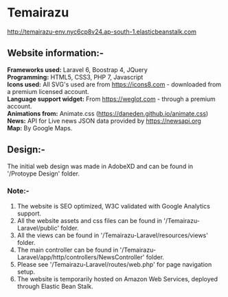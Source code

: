 # Temairazu
http://temairazu-env.nyc6cp8v24.ap-south-1.elasticbeanstalk.com

## Website information:-
 **Frameworks used:** Laravel 6, Boostrap 4, JQuery\
 **Programming:** HTML5, CSS3, PHP 7, Javascript\
 **Icons used:** All SVG's used are from https://icons8.com - downloaded from a premium licensed account.\
 **Language support widget:** From https://weglot.com - through a premium account.\
 **Animations from:** Animate.css (https://daneden.github.io/animate.css) \
 **News:** API for Live news JSON data provided by https://newsapi.org \
 **Map:** By Google Maps.
 
 ## Design:-
 The initial web design was made in AdobeXD and can be found in '/Protoype Design' folder.
 
 ### Note:-
 1. The website is SEO optimized, W3C validated with Google Analytics support.
 2. All the website assets and css files can be found in '/Temairazu-Laravel/public' folder.
 3. All the views can be found in '/Temairazu-Laravel/resources/views' folder.
 4. The main controller can be found in '/Temairazu-Laravel/app/http/controllers/NewsController' folder.
 5. Please see '/Temairazu-Laravel/routes/web.php' for page navigation setup.
 6. The website is temporarily hosted on Amazon Web Services, deployed through Elastic Bean Stalk. 
